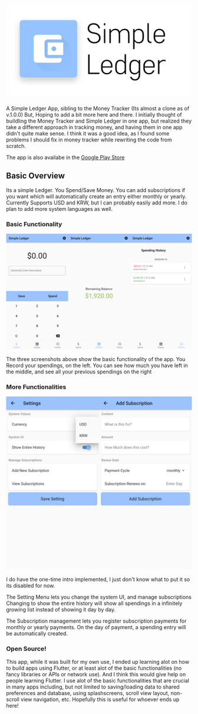 
<h1 align="center">
  <img src="https://github.com/jerichoi224/Simple-Ledger/blob/master/media/cover.jpeg">
</h1>

A Simple Ledger App, sibling to the Money Tracker (Its almost a clone as of v.1.0.0) But, Hoping to add a bit more here and there. I initially thought of buildling the Money Tracker and Simple Ledger in one app, but realized they take a different approach in tracking money, and having them in one app didn't quite make sense. I think it was a good idea, as I found some problems I should fix in money tracker while rewriting the code from scratch.

The app is also availabe in the [Google Play Store](https://play.google.com/store/apps/details?id=com.kahluabear.simple_ledger)



## Basic Overview
Its a simple Ledger. You Spend/Save Money. You can add subscriptions if you want which will automatically create an entry either monthly or yearly. Currently Supports USD and KRW, but I can probably easily add more. I do plan to add more system languages as well.

### Basic Functionality
<img src="https://github.com/jerichoi224/Simple-Ledger/blob/master/media/screenshots1.jpeg">

The three screenshots above show the basic functionality of the app. You Record your spendings, on the left. You can see how much you have left in the middle, and see all your previous spendings on the right


### More Functionalities
<img src="https://github.com/jerichoi224/Simple-Ledger/blob/master/media/screenshots2.jpeg">

I do have the one-time intro implemented, I just don't know what to put it so its disabled for now.

The Setting Menu lets you change the system UI, and manage subscriptions Changing to show the entire history will show all spendings in a infinitely growing list instead of showing it day by day.

The Subscription management lets you register subscription payments for monthly or yearly payments. On the day of payment, a spending entry will be automatically created.

### Open Source!

This app, while it was built for my own use, I ended up learning alot on how to build apps using Flutter, or at least alot of the basic functionalities (no fancy libraries or APIs or network use). And I think this would give help on people learning Flutter. I use alot of the basic functionalities that are crucial in many apps including, but not limited to saving/loading data to shared preferences and database, using splashscreens, scroll view layout, non-scroll view navigation, etc. Hopefully this is useful for whoever ends up here!
